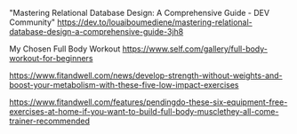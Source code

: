 "Mastering Relational Database Design: A Comprehensive Guide - DEV Community" https://dev.to/louaiboumediene/mastering-relational-database-design-a-comprehensive-guide-3jh8

My Chosen Full Body Workout 
https://www.self.com/gallery/full-body-workout-for-beginners

https://www.fitandwell.com/news/develop-strength-without-weights-and-boost-your-metabolism-with-these-five-low-impact-exercises

https://www.fitandwell.com/features/pendingdo-these-six-equipment-free-exercises-at-home-if-you-want-to-build-full-body-musclethey-all-come-trainer-recommended
